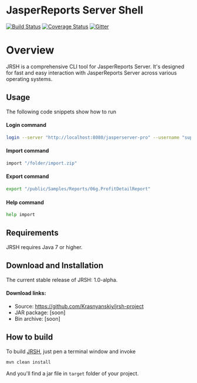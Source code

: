 JasperReports Server Shell
==========================
[![Build Status](https://travis-ci.org/Krasnyanskiy/jrsh-project.svg?branch=master)](https://travis-ci.org/Krasnyanskiy/jrsh-project) [![Coverage Status](https://img.shields.io/coveralls/Krasnyanskiy/jrs-command-line-tool.svg)](https://coveralls.io/r/Krasnyanskiy/jrs-command-line-tool?branch=master)
[![Gitter](https://badges.gitter.im/Join%20Chat.svg)](https://gitter.im/Krasnyanskiy/jrs-command-line-tool?utm_source=badge&utm_medium=badge&utm_campaign=pr-badge&utm_content=body_badge)
# Overview
JRSH is a comprehensive CLI tool for JasperReports Server. It's designed for fast and easy interaction with JasperReports Server across various operating systems.
## Usage
The following code snippets show how to run
#### Login command
```bash
login --server "http://localhost:8080/jasperserver-pro" --username "superuser" --password "superuser"
```
#### Import command
```bash
import "/folder/import.zip"
```
#### Export command
```bash
export "/public/Samples/Reports/06g.ProfitDetailReport"
```
#### Help command
```bash
help import
```
## Requirements
JRSH requires Java 7 or higher.
## Download and Installation
The current stable release of JRSH: 1.0-alpha.
#### Download links:
- Source: https://github.com/Krasnyanskiy/jrsh-project
- JAR package: [soon]
- Bin archive: [soon]

## How to build
To build [JRSH](https://github.com/Krasnyanskiy/jrs-command-line-tool), just pen a terminal window and invoke
```java
mvn clean install
```
And you'll find a jar file in `target` folder of your project.
